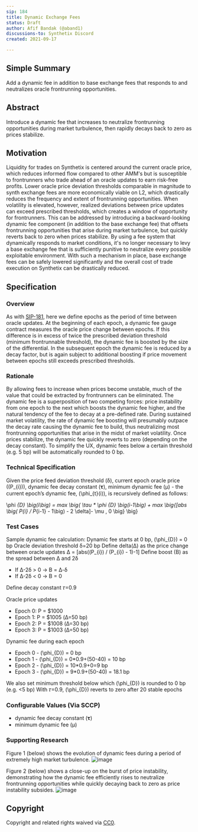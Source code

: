 ```yaml
---
sip: 184
title: Dynamic Exchange Fees
status: Draft
author: Afif Bandak (@aband1)
discussions-to: Synthetix Discord
created: 2021-09-17

---
```


<!--You can leave these HTML comments in your merged SIP and delete the visible duplicate text guides, they will not appear and may be helpful to refer to if you edit it again. This is the suggested template for new SIPs. Note that an SIP number will be assigned by an editor. When opening a pull request to submit your SIP, please use an abbreviated title in the filename, `sip-draft_title_abbrev.md`. The title should be 44 characters or less.-->


## Simple Summary
<!--"If you can't explain it simply, you don't understand it well enough." Simply describe the outcome the proposed changes intends to achieve. This should be non-technical and accessible to a casual community member.-->
Add a dynamic fee in addition to base exchange fees that responds to and neutralizes oracle frontrunning opportunities.

## Abstract
<!--A short (~200 word) description of the proposed change, the abstract should clearly describe the proposed change. This is what *will* be done if the SIP is implemented, not *why* it should be done or *how* it will be done. If the SIP proposes deploying a new contract, write, "we propose to deploy a new contract that will do x".-->
Introduce a dynamic fee that increases to neutralize frontrunning opportunities during market turbulence, then rapidly decays back to zero as prices stabilize.  

## Motivation
<!--This is the problem statement. This is the *why* of the SIP. It should clearly explain *why* the current state of the protocol is inadequate.  It is critical that you explain *why* the change is needed, if the SIP proposes changing how something is calculated, you must address *why* the current calculation is innaccurate or wrong. This is not the place to describe how the SIP will address the issue!-->
Liquidity for trades on Synthetix is centered around the current oracle price, which reduces informed flow compared to other AMM's but is susceptible to frontrunners who trade ahead of an oracle updates to earn risk-free profits. Lower oracle price deviation thresholds comparable in magnitude to synth exchange fees  are more economically viable on L2, which drastically reduces the frequency and extent of frontrunning opportunities. When volatility is elevated, however, realized deviations between price updates can exceed prescribed thresholds, which creates a window of opportunity for frontrunners. This can be addressed by introducing a backward-looking dynamic fee component (in addition to the base exchange fee) that offsets frontrunning opportunities that arise during market turbulence, but quickly reverts back to zero when prices stabilize. By using a fee system that dynamically responds to market conditions, it's no longer necessary to levy a base exchange fee that is sufficiently punitive to neutralize every possible exploitable environment. With such a mechanism in place, base exchange fees can be safely lowered significantly and the overall cost of trade execution on Synthetix can be drastically reduced.

## Specification
<!--The specification should describe the syntax and semantics of any new feature, there are five sections
1. Overview
2. Rationale
3. Technical Specification
4. Test Cases
5. Configurable Values
-->

### Overview
<!--This is a high level overview of *how* the SIP will solve the problem. The overview should clearly describe how the new feature will be implemented.-->
As with [SIP-181](./sip-181.md), here we define epochs as the period of time between oracle updates. At the beginning of each epoch, a dynamic fee gauge contract measures the oracle price change between epochs. If this difference is in excess of twice the prescribed deviation threshold (minimum frontrunnable threshold), the dynamic fee is boosted by the size of the differential. In the subsequent epoch the dynamic fee is reduced by a decay factor, but is again subject to additional boosting if price movement between epochs still exceeds prescribed thresholds.

### Rationale
<!--This is where you explain the reasoning behind how you propose to solve the problem. Why did you propose to implement the change in this way, what were the considerations and trade-offs. The rationale fleshes out what motivated the design and why particular design decisions were made. It should describe alternate designs that were considered and related work. The rationale may also provide evidence of consensus within the community, and should discuss important objections or concerns raised during discussion.-->
By allowing fees to increase when prices become unstable, much of the value that could be extracted by frontrunners can be eliminated. The dynamic fee is a superposition of two competing forces: price instability from one epoch to the next which boosts the dynamic fee higher, and the natural tendency of the fee to decay at a pre-defined rate. During sustained market volatility, the rate of dynamic fee boosting will presumably outpace the decay rate causing the dynamic fee to build, thus neutralizing most frontrunning opportunities that arise in the midst of market volatility. Once prices stabilize, the dynamic fee quickly reverts to zero (depending on the decay constant). To simplify the UX, dynamic fees below a certain threshold (e.g. 5 bp) will be automatically rounded to 0 bp. 

### Technical Specification
<!--The technical specification should outline the public API of the changes proposed. That is, changes to any of the interfaces Synthetix currently exposes or the creations of new ones.-->
Given the price feed deviation threshold (δ), current epoch oracle price (\(P_{i}\)), dynamic fee decay constant (𝛕), minimum dynamic fee (μ) - the current epoch’s dynamic fee, \(\phi_{t}(i)\), is recursively defined as follows:

\phi _{D} \big(i\big)  = max \big\{ \tau * \phi _{D} \big(i-1\big) + max \big\{[abs \big( P_{i} /  P_{i-1} - 1\big) - 2 \delta]- \mu , 0  \big\} \big\} 


### Test Cases
<!--Test cases for an implementation are mandatory for SIPs but can be included with the implementation..-->
Sample dynamic fee calculation: 
Dynamic fee starts at 0 bp, \(\phi_{D}\) = 0 bp 
Oracle deviation threshold δ=20 bp
Define delta(Δ) as the price change between oracle updates 
Δ = [abs(\(P_{i}\) / \(P_{i}\) - 1)-1]
Define boost (B) as the spread between Δ and 2δ
- If Δ-2δ > 0  → B = Δ-δ
- If Δ-2δ < 0  → B = 0 

Define decay constant 𝜏=0.9

Oracle price updates
- Epoch 0: P = $1000
- Epoch 1: P = $1005 (Δ=50 bp)
- Epoch 2: P = $1008 (Δ=30 bp)
- Epoch 3: P = $1003 (Δ=50 bp)

Dynamic fee during each epoch
- Epoch 0 - \(\phi_{D}\) = 0 bp
- Epoch 1 - \(\phi_{D}\) = 0*0.9+(50-40) = 10 bp
- Epoch 2 - \(\phi_{D}\) = 10*0.9+0=9 bp
- Epoch 3 - \(\phi_{D}\) = 9*0.9+(50-40) = 18.1 bp

We also set minimum threshold below which \(\phi_{D}\) is rounded to 0 bp (e.g. <5 bp)
With 𝜏=0.9, \(\phi_{D}\) reverts to zero after 20 stable epochs 

### Configurable Values (Via SCCP)
<!--Please list all values configurable via SCCP under this implementation.-->
- dynamic fee decay constant (𝛕)
- minimum dynamic fee (μ)

### Supporting Research 
Figure 1 (below) shows the evolution of dynamic fees during a period of extremely high market turbulence.
![image](https://user-images.githubusercontent.com/83029531/134917496-9d2b6c96-9184-4554-bc52-6dda5ff3e958.png)

Figure 2 (below) shows a close-up on the burst of price instability, demonstrating how the dynamic fee efficiently rises to neutralize frontrunning opportunities while quickly decaying back to zero as price instability subsides. 
![image](https://user-images.githubusercontent.com/83029531/134917627-7e9025f0-51bb-46dd-bad0-5c0fe1f48ec9.png)


## Copyright
Copyright and related rights waived via [CC0](https://creativecommons.org/publicdomain/zero/1.0/).
